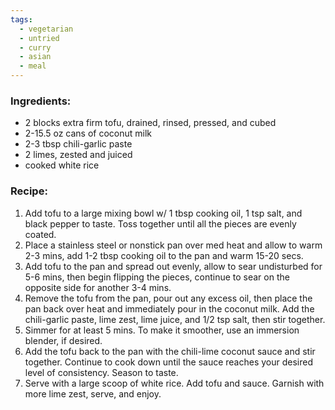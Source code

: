 ```yaml
---
tags:
  - vegetarian
  - untried
  - curry
  - asian
  - meal
---
```

### Ingredients:
- 2 blocks extra firm tofu, drained, rinsed, pressed, and cubed
- 2-15.5 oz cans of coconut milk
- 2-3 tbsp chili-garlic paste
- 2 limes, zested and juiced
- cooked white rice

### Recipe:
1. Add tofu to a large mixing bowl w/ 1 tbsp cooking oil, 1 tsp salt, and black pepper to taste. Toss together until all the pieces are evenly coated. 
2. Place a stainless steel or nonstick pan over med heat and allow to warm 2-3 mins, add 1-2 tbsp cooking oil to the pan and warm 15-20 secs. 
3. Add tofu to the pan and spread out evenly, allow to sear undisturbed for 5-6 mins, then begin flipping the pieces, continue to sear on the opposite side for another 3-4 mins. 
4. Remove the tofu from the pan, pour out any excess oil, then place the pan back over heat and immediately pour in the coconut milk. Add the chili-garlic paste, lime zest, lime juice, and 1/2 tsp salt, then stir together. 
5. Simmer for at least 5 mins. To make it smoother, use an immersion blender, if desired. 
6. Add the tofu back to the pan with the chili-lime coconut sauce and stir together. Continue to cook down until the sauce reaches your desired level of consistency. Season to taste.
7. Serve with a large scoop of white rice. Add tofu and sauce. Garnish with more lime zest, serve, and enjoy. 
